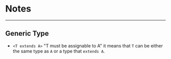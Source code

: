 # Notes

---

## Generic Type

- `<T extends A>` "T must be assignable to A" it means that `T` can be either the same type as `A` or a type that `extends A`.
